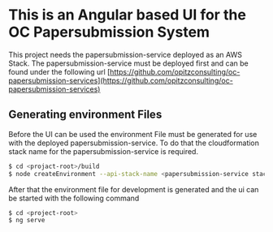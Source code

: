 This is an Angular based UI for the OC Papersubmission System
==============================================

This project needs the papersubmission-service deployed as an AWS Stack. 
The papersubmission-service must be deployed first and can be found under the following url 
[https://github.com/opitzconsulting/oc-papersubmission-services](https://github.com/opitzconsulting/oc-papersubmission-services)

Generating environment Files
---
Before the UI can be used the environment File must be generated for use with the deployed papersubmission-service.
To do that the cloudformation stack name for the papersubmission-service is required.

  ```bash
  $ cd <projact-root>/build
  $ node createEnvironment --api-stack-name <papersubmission-service stack name>
  ```
  
After that the environment file for development is generated and the ui can be started with the following command

  ```bash
  $ cd <project-root>
  $ ng serve
  ```
